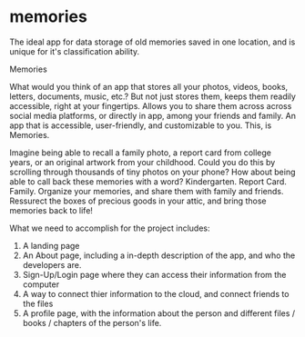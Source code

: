 # memories
The ideal app for data storage of old memories saved in one location, and is unique for it's classification ability. 
 
 Memories

What would you think of an app that stores all your photos, videos, books, letters, documents, music, etc.? But not just stores them, keeps them readily accessible, right at your fingertips. Allows you to share them across across social media platforms, or directly in app, among your friends and family. An app that is accessible, user-friendly, and customizable to you. This, is Memories.

Imagine being able to recall a family photo, a report card from college years, or an original artwork from your childhood.  Could you do this by scrolling through thousands of tiny photos on your phone?  How about being able to call back these memories with a word?  Kindergarten. Report Card. Family. Organize your memories, and share them with family and friends.  Ressurect the boxes of precious goods in your attic, and bring those memories back to life!

What we need to accomplish for the project includes:
1. A landing page
2. An About page, including a in-depth description of the app, and who the developers are.
3. Sign-Up/Login page where they can access their information from the computer
4. A way to connect thier information to the cloud, and connect friends to the files
5. A profile page, with the information about the person and different files / books / chapters of the person's life. 
